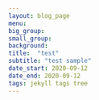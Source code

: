 ```yaml
---
layout: blog_page
menu: 
big_group: 
small_group: 
background: 
title:  "test"
subtitle: "test sample"
date_start: 2020-09-12
date_end: 2020-09-12
tags: jekyll tags tree
---
```

